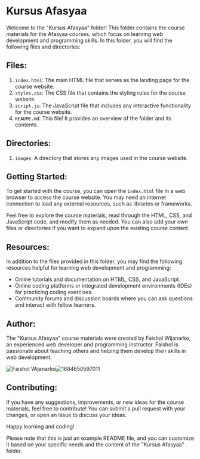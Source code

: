 
# Kursus Afasyaa

Welcome to the "Kursus Afasyaa" folder! This folder contains the course materials for the Afasyaa courses, which focus on learning web development and programming skills. In this folder, you will find the following files and directories:

## Files:

1. `index.html`: The main HTML file that serves as the landing page for the course website.
2. `styles.css`: The CSS file that contains the styling rules for the course website.
3. `script.js`: The JavaScript file that includes any interactive functionality for the course website.
4. `README.md`: This file! It provides an overview of the folder and its contents.

## Directories:

1. `images`: A directory that stores any images used in the course website.

## Getting Started:

To get started with the course, you can open the `index.html` file in a web browser to access the course website. You may need an internet connection to load any external resources, such as libraries or frameworks.

Feel free to explore the course materials, read through the HTML, CSS, and JavaScript code, and modify them as needed. You can also add your own files or directories if you want to expand upon the existing course content.

## Resources:

In addition to the files provided in this folder, you may find the following resources helpful for learning web development and programming:

* Online tutorials and documentation on HTML, CSS, and JavaScript.
* Online coding platforms or integrated development environments (IDEs) for practicing coding exercises.
* Community forums and discussion boards where you can ask questions and interact with fellow learners.

## Author:

The "Kursus Afasyaa" course materials were created by Faishol Wijanarko, an experienced web developer and programming instructor. Faishol is passionate about teaching others and helping them develop their skills in web development.

![Faishol Wijanarko](https://chat.openai.com/images/author.jpg)![1684650597011](image/README/1684650597011.png)

## Contributing:

If you have any suggestions, improvements, or new ideas for the course materials, feel free to contribute! You can submit a pull request with your changes, or open an issue to discuss your ideas.

Happy learning and coding!

Please note that this is just an example README file, and you can customize it based on your specific needs and the content of the "Kursus Afasyaa" folder.
